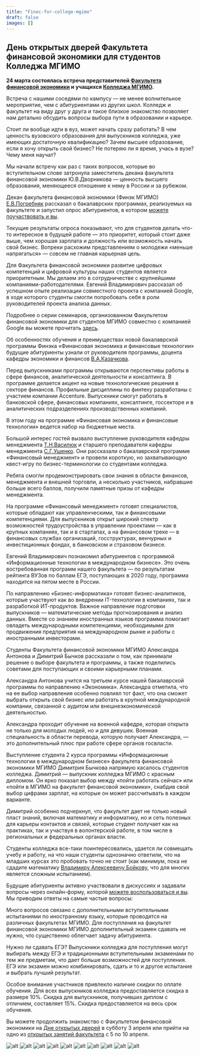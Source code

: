 ```yaml
---
title: "Finec-for-college-mgimo"
draft: false
images: []
---
```


## День открытых дверей Факультета финансовой экономики для студентов Колледжа МГИМО

**24 марта состоялась встреча представителей [Факультета финансовой экономики](https://odin.mgimo.ru/fakultet-finansovoj-ekonomiki) и учащихся [Колледжа МГИМО](https://college.mgimo.ru/).**

Встреча с нашими соседями по кампусу — не менее волнительное мероприятие, чем с абитуриентами из других школ. Колледж и факультет на виду друг у друга и такое близкое знакомство позволяет нам детально обсудить вопросы выбора пути в образовании и карьере.

Стоит ли вообще идти в вуз, может начать сразу работать? В чем ценность вузовского образования для выпускников колледжа, уже имеющих достаточную квалификацию? Зачем высшее образование, если я хочу открыть свой бизнес? Не потеряю ли я время, учась в вузе? Чему меня научат?

Мы начали встречу как раз с таких вопросов, которые во вступительном слове затронула заместитель декана факультета финансовой экономики Ю.В.Дворникова — ценность высшего образования, меняющееся отношение к нему в России и за рубежом.

Декан факультета финансовой экономики (Финэк МГИМО) [Е.В.Погребняк](https://mgimo.ru/people/pogrebnyak/) рассказал о бакалаврских программах, реализуемых на факультете и запустил опрос абитуриентов, в котором [можете поучаствовать и вы](https://docs.google.com/forms/d/e/1FAIpQLScoANF8BQzLt3XDirx9o7mpdCe-7_ovcnZDeUvszyXycnC7ZQ/viewform).

Текущие результаты опроса показывают, что для студентов делать что-то интересное в будущей работе — это приоритет, который стоит даже выше, чем хорошая зарплата и должность или возможность начать свой бизнес. Вопреки расхожим представлениям о молодежи «меньше напрягаться» — совсем не главная карьерная цель.

Для Факультета финансовой экономики развитие цифровых компетенций и цифровой культуры наших студентов является приоритетным. Мы делаем это в сотрудничестве с крупнейшими компаниями-работодателями. Евгений Владимирович рассказал об успешном опыте реализации совместного проекта с компанией Google, в ходе которого студенты смогли попробовать себя в роли руководителей проекта анализа данных.

Подробнее о серии семинаров, организованном Факультетом финансовой экономики для студентов МГИМО совместно с компанией Google вы можете прочитать [здесь](https://mgimo.ru/about/news/main/seminar-magiya-i-realnost-mashinnogo-obucheniya-finek-mgimo-i-google/).

Об особенностях обучения и преимуществах новой бакалаврской программы Финэка «Финансовая экономика и финансовые технологии» будущие абитуриенты узнали от руководителя программы, доцента кафедры экономики и финансов [В.А.Казачкова](https://mgimo.ru/people/kazachkov/).

Перед выпускниками программы открываются перспективы работы в сфере финансов, аналитической деятельности и консалтинга. В программе делается акцент на новые технологические решения в секторе финансов. Профильные дисциплины по финтеху разработаны с участием компании Accenture. Выпускники смогут работать в банковской сфере, финансовых компаниях, консалтинге, госсекторе и в аналитических подразделениях производственных компаний.

В этом году на программе «Финансовая экономика и финансовые технологии» ведется набор на бюджетные места.

Большой интерес гостей вызвало выступление руководителя кафедры менеджмента [Т.Н.Василюк](https://mgimo.ru/people/vasilyuk/) и старшего преподавателя кафедры менеджмента [С.Г.Ушенко](https://mgimo.ru/people/ushenko/). Они рассказали о бакалаврской программе «Финансовый менеджмент» и провели короткую, но захватывающую квест-игру по бизнес-терминологии со студентами колледжа.

Ребята смогли продемонстрировать свои знания в области финансов, менеджмента и внешней торговли, а несколько участников, набравшие больше всего баллов, получили памятные призы от кафедры менеджмента.

На программе «Финансовый менеджмент» готовят специалистов, которые обладают как управленческими, так и финансовыми компетенциями. Для выпускников открыт широкий спектр возможностей трудоустройства в управлении проектами — как в крупных компаниях, так и в стартапах, а на финансовом треке — в финансовых службах организаций, госструктурах, венчурных и инвестиционных фондах, в банковском и страховом бизнесе.

Евгений Владимирович познакомил абитуриентов с программой «Информационные технологии в международном бизнесе». Это очень востребованная программ нашего факультета — по результатам рейтинга ВУЗов по баллам ЕГЭ, поступающих в 2020 году, программа находится на пятом месте в России.

По направлению «Бизнес-информатика» готовят бизнес-аналитиков, которые участвуют как во внедрении IT-технологии в компаниях, так и разработкой ИТ-продуктов. Важное направление подготовки выпускников — математические методы прогнозирования и анализ данных. Вместе со знанием иностранных языков программа помогает овладеть международными компетенциями, необходимыми для продвижения предприятия на международном рынке и работы с иностранными инвесторами.

Студенты Факультета финансовой экономики МГИМО Александра Антонова и Димитрий Бычков рассказали о том, как принимали решение о выборе факультета и программы, а также поделились советами для поступающих и своими карьерными планами.

Александра Антонова учится на третьем курсе нашей бакалаврской программы по направлению «Экономика». Александра отметила, что на ее выбор направления особенно повлиял тот факт, что она сможет выбрать открыть свой бизнес или работать в крупной международной компании, связанной с аудитом или внешнеэкономической деятельностью.

Александра проходит обучение на военной кафедре, которая открыта не только для молодых людей, но и для девушек. Военная специальность в области перевода, которую получает Александра, — это дополнительный плюс при работе сфере органов госвласти.

Выступление студента 2 курса программы «Информационные технологии в международном бизнесе» факультета финансовой экономики МГИМО Димитрия Бычкова напрямую касалось студентов колледжа. Димитрий — выпускник колледжа МГИМО с красным дипломом. Он ярко показал выбор между «пойти работать сейчас» или «пойти в МГИМО на факультет финансовой экономики», снабдив свой выбор цифрами зарплат, на которые он может рассчитывать в каждом варианте.

Димитрий особенно подчеркнул, что факультет дает не только новый пласт знаний, включая математику и информатику, но и сеть полезных для карьеры контактов и связей, которые студент получает как на практиках, так и участвуя в волонтерской работе, в том числе в региональных и федеральных органах власти.

Студенты колледжа все-таки поинтересовались, удается ли совмещать учебу и работу, на что наши студенты однозначно ответили, что на младших курсах это пробовать точно не стоит (как минимум, пока не сдадите математику [Владимиру Алексеевичу Бойкову](https://mgimo.ru/people/boykov/), что для многих является сложным испытанием).

Будущие абитуриенты активно участвовали в дискуссиях и задавали вопросы через онлайн-форму, которой [можете воспользоваться и вы](https://docs.google.com/forms/d/e/1FAIpQLScoANF8BQzLt3XDirx9o7mpdCe-7_ovcnZDeUvszyXycnC7ZQ/viewform). Мы приводим ответы на самые частые вопросы:

Много вопросов связано с дополнительными вступительными испытаниями по иностранному языку, которые проводятся на различных факультетах МГИМО. Для поступления на факультет финансовой экономики МГИМО дополнительный экзамен сдавать не нужно, что существенно облегчает задачу абитуриента.

Нужно ли сдавать ЕГЭ? Выпускники колледжа для поступления могут выбирать между ЕГЭ и традиционными вступительными экзаменами по тем же предметам, что дает больше возможностей для поступления. ЕГЭ или экзамен можно комбинировать, сдать и то и другое испытание и выбрать лучший результат.

Особое внимание участников привлекло наличие скидки по оплате обучения. Для всех выпускников колледжа предоставляется скидка в размере 10%. Скидка для выпускников, получивших диплом с отличием, составляет 15%. Скидка предоставляется на весь срок обучения.

Вы можете продолжить знакомство с Факультетом финансовой экономики на [Дне открытых дверей](https://odin.mgimo.ru/news/4020-den-otkrytykh-dverej-fakulteta-finansovoj-ekonomiki-2) в субботу 3 апреля или прийти на одно из [открытых занятий факультета](https://odin.mgimo.ru/news/4032-nedelya-otkrytykh-zanyatij-fakulteta-finansovoj-ekonomiki) с 5 по 10 апреля.

![alt](https://odin.mgimo.ru/images/news4463/dod-ffe-college-24-03-21_01.jpg)
![alt](https://odin.mgimo.ru/images/news4463/dod-ffe-college-24-03-21_02.jpg)
![alt](https://odin.mgimo.ru/images/news4463/dod-ffe-college-24-03-21_03.jpg)
![alt](https://odin.mgimo.ru/images/news4463/dod-ffe-college-24-03-21_04.jpg)
![alt](https://odin.mgimo.ru/images/news4463/dod-ffe-college-24-03-21_05.jpg)
![alt](https://odin.mgimo.ru/images/news4463/dod-ffe-college-24-03-21_06.jpg)
![alt](https://odin.mgimo.ru/images/news4463/dod-ffe-college-24-03-21_07.jpg)
![alt](https://odin.mgimo.ru/images/news4463/dod-ffe-college-24-03-21_08.jpg)
![alt](https://odin.mgimo.ru/images/news4463/dod-ffe-college-24-03-21_09.jpg)
![alt](https://odin.mgimo.ru/images/news4463/dod-ffe-college-24-03-21_10.jpg)
